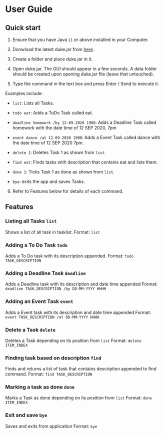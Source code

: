 # User Guide

## Quick start
1. Ensure that you have Java `11` or above installed in your Computer.

2. Donwload the latest duke.jar from [here](https://github.com/xnoobftw/ip/releases/tag/v0.2).

3. Create a folder and place duke.jar in it.

4. Open duke.jar. The GUI should appear in a few seconds. A data folder should be created upon 
opening duke.jar file (leave that untouched).

5. Type the command in the text box and press Enter / Send to execute it.

Examples include:

* `list`: Lists all Tasks.

* `todo eat`: Adds a ToDo Task called eat.

* `deadline homework /by 12-09-2020 1900`: Adds a Deadline Task called homework with the date time of 12 SEP 2020, 7pm

* `event dance /at 12-09-2020 1900`: Adds a Event Task called dance with the date time of 12 SEP 2020 7pm.

* `delete 1`: Deletes Task 1 as shown from `list`.

* `find eat`: Finds tasks with description that contains eat and lists them.

* `done 1`: Ticks Task 1 as done as shown from `list`.

* `bye`: exits the app and saves Tasks.

6. Refer to Features below for details of each command.

## Features 

### Listing all Tasks `list`
Shows a list of all task in tasklist.
Format: `list`

### Adding a To Do Task `todo`
Adds a To Do task with its description appended.
Format: `todo TASK_DESCRIPTION`

### Adding a Deadline Task `deadline`
Adds a Deadline task with its description and date time appended
Format: `deadline TASK_DESCRIPTION /by DD-MM-YYYY HHHH`

### Adding an Event Task `event`
Adds a Event task with its description and date time appended
Format: `event TASK_DESCRIPTION /at DD-MM-YYYY HHHH`

### Delete a Task `delete`
Deletes a Task depending on its position from `list`
Format: `delete ITEM_INDEX`

### Finding task based on description `find`
Finds and returns a list of task that contains description appended to find command.
Format: `find TASK_DESCRIPTION`

### Marking a task as done `done`
Marks a Task as done depending on its position from `list`
Format: `done ITEM_INDEX`

### Exit and save `bye`
Saves and exits from application
Format: `bye`